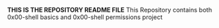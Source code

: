 **THIS IS THE REPOSITORY README FILE**
This Repository contains both 0x00-shell basics and 0x00-shell permissions project
